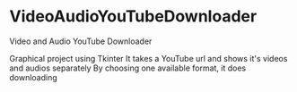 # VideoAudioYouTubeDownloader
Video and Audio YouTube Downloader

Graphical project using Tkinter
It takes a YouTube url and shows it's videos and audios separately
By choosing one available format, it does downloading
